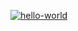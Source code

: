 [![hello-world](https://github.com/Spring-Silver-Bird/hexlet_pytest/actions/workflows/hello-world.yml/badge.svg)](https://github.com/Spring-Silver-Bird/hexlet_pytest/actions/workflows/hello-world.yml)
